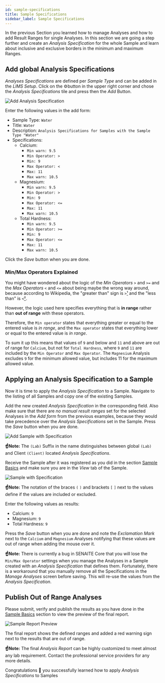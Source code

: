 ```yaml
---
id: sample-specifications
title: Sample Specifications
sidebar_label: Sample Specifications
---
```


In the previous Section you learned how to manage Analyses and how to add Result
Ranges for single Analyses. In this section we are going a step further and
create an *Analysis Specification* for the whole Sample and learn about inclusive
and exclusive borders in the minimum and maximum Ranges.


## Add global Analysis Specifications

*Analyses Specifications* are defined per *Sample Type* and can be added in the
*LIMS Setup*.
Click on the ⚙️button in the upper right corner and chose the *Analysis
Specifications* tile and press then the *Add* Button.

![Add Analysis Specification](/screenshots/add_analysis_specification_screen.png "Add Analysis Specification")

Enter the following values in the add form:

- Sample Type: `Water`
- Title: `Water`
- Description: `Analysis Specifications for Samples with the Sample Type "Water"`
- Specifications:
  - Calcium:
    - `Min warn: 9.5`
    - `Min Operator: >`
    - `Min: 9`
    - `Max Operator: <`
    - `Max: 11`
    - `Max warn: 10.5`
  - Magnesium:
    - `Min warn: 9.5`
    - `Min Operator: >`
    - `Min: 9`
    - `Max Operator: <=`
    - `Max: 11`
    - `Max warn: 10.5`
  - Total Hardness:
    - `Min warn: 9.5`
    - `Min Operator: >=`
    - `Min: 9`
    - `Max Operator: <=`
    - `Max: 11`
    - `Max warn: 10.5`

Click the *Save* button when you are done.


### Min/Max Operators Explained

You might have wondered about the logic of the *Min Operators* `>` and `>=` and
the *Max Operators* `<` and `<=` about being maybe the wrong way around, because
according to Wikipedia, the "greater than" sign is `>`[¹][1] and the "less than"
is `<`[²][2].

However, the logic used here specifies everything that is **in range** rather
than **out of range** with these operators.

Therefore, the `Min operator` states that everything greater or equal to the
entered value is *in range*, and the `Max operator` states that everything lower
or equal to the entered value is *in range*.

To sum it up this means that values of `9` and below and `11` and above are out of
range for `Calcium`, but not for `Total Hardness`, where `9` and `11` are included
by the `Min Operator` and `Max Operator`. The `Magnesium` Analysis excludes `9` for
the minimum allowed value, but includes 11 for the maximum allowed value.


## Applying an Analysis Specification to a Sample

Now it is time to apply the *Analysis Specification* to a Sample. Navigate to
the listing of all Samples and copy one of the existing Samples.

Add the new created *Analysis Specification* in the corresponding field. Also
make sure that there are *no manual result ranges* set for the selected Analyses
in the *Add form* from the previous examples, because they would take
precedence over the *Analysis Specifications* set in the Sample.
Press the *Save* button when you are done.

![Add Sample with Specification](/screenshots/add_sample_with_specification.png "Add Sample with Specification")

**☝️Note:**
The `(Lab)` Suffix in the name distinguishes between global `(Lab)` and Client
`(Client)` located *Analysis Specifications*.

Receive the Sample after it was registered as you did in the section [Sample
Basics](sample-basics#receive-the-sample) and make sure you are in the *View*
tab of the Sample.

![Sample with Specification](/screenshots/sample_view_with_specifications.png "Sample with Specification")


**☝️Note:**
The notation of the braces `(` `)` and brackets `[` `]` next to the values
define if the values are included or excluded.

Enter the following values as results:

- Calcium: `9`
- Magnesium: `9`
- Total Hardness: `9`

Press the *Save* button when you are done and note the *Exclamation Mark* next
to the `Calcium` and `Magnesium` Analyses notifying that these values are out of
range when adding the mouse over it.

**☝️Note:**
There is currently a bug in SENAITE Core that you will lose the `Min/Max
Operator` settings when you manage the Analyses in a Sample created with an
*Analysis Specification* that defines them.
Fortunately, there is a workaround that you manually remove all the
Specifications in the *Manage Analyses* screen before saving. This will re-use
the values from the *Analysis Specification*.


## Publish Out of Range Analyses

Please submit, verify and publish the results as you have done in the
[Sample Basics](sample-basics#receive-the-sample) section to view the preview
of the final report.

![Sample Report Preview](/screenshots/sample_publish_preview_out_of_range.png "Sample Report Preview")

The final report shows the defined ranges and added a red warning sign next to
the results that are out of range.

**☝️Note:**
The final *Analysis Report* can be highly customized to meet almost any lab
requirement. Contact the professional service providers for any more details.


Congratulations 🙌 you successfully learned how to apply *Analysis Specifications* to Samples 


[1]: https://en.wikipedia.org/wiki/Greater-than_sign
[2]: https://en.wikipedia.org/wiki/Less-than_sign

